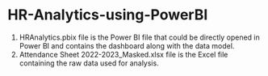 # HR-Analytics-using-PowerBI
1) HRAnalytics.pbix file is the Power BI file that could be directly opened in Power BI and contains the dashboard along with the data model.
2) Attendance Sheet 2022-2023_Masked.xlsx file is the Excel file containing the raw data used for analysis.
